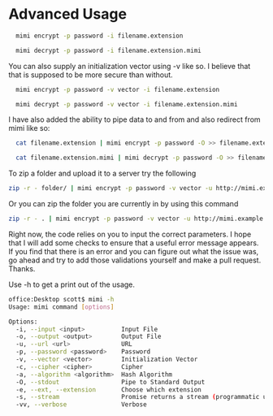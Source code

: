 # Advanced Usage

```bash
  mimi encrypt -p password -i filename.extension 

  mimi decrypt -p password -i filename.extension.mimi

```
You can also supply an initialization vector using -v like so.  I believe that that is supposed to be more secure than without.

```bash
  mimi encrypt -p password -v vector -i filename.extension 

  mimi decrypt -p password -v vector -i filename.extension.mimi

```

I have also added the ability to pipe data to and from and also redirect from mimi like so:

```bash
  cat filename.extension | mimi encrypt -p password -O >> filename.extension.mimi

  cat filename.extension.mimi | mimi decrypt -p password -O >> filename.extension

```

To zip a folder and upload it to a server try the following
```bash
zip -r - folder/ | mimi encrypt -p password -v vector -u http://mimi.example.com/mimi/folder.zip.mimi
```

Or you can zip the folder you are currently in by using this command
```bash
zip -r - . | mimi encrypt -p password -v vector -u http://mimi.example.com/mimi/folder.zip.mimi
```

Right now, the code relies on you to input the correct parameters.  I hope that I will add some checks to ensure that a useful error message appears.  If you find that there is an error and you can figure out what the issue was, go ahead and try to add those validations yourself and make a pull request.  Thanks.

Use -h to get a print out of the usage.

```bash
office:Desktop scott$ mimi -h
Usage: mimi command [options]

Options:
  -i, --input <input>          Input File
  -o, --output <output>        Output File
  -u, --url <url>              URL
  -p, --password <password>    Password
  -v, --vector <vector>        Initialization Vector
  -c, --cipher <cipher>        Cipher
  -a, --algorithm <algorithm>  Hash Algorithm
  -O, --stdout                 Pipe to Standard Output
  -e, --ext, --extension       Choose which extension
  -s, --stream                 Promise returns a stream (programmatic use)
  -vv, --verbose               Verbose
```


